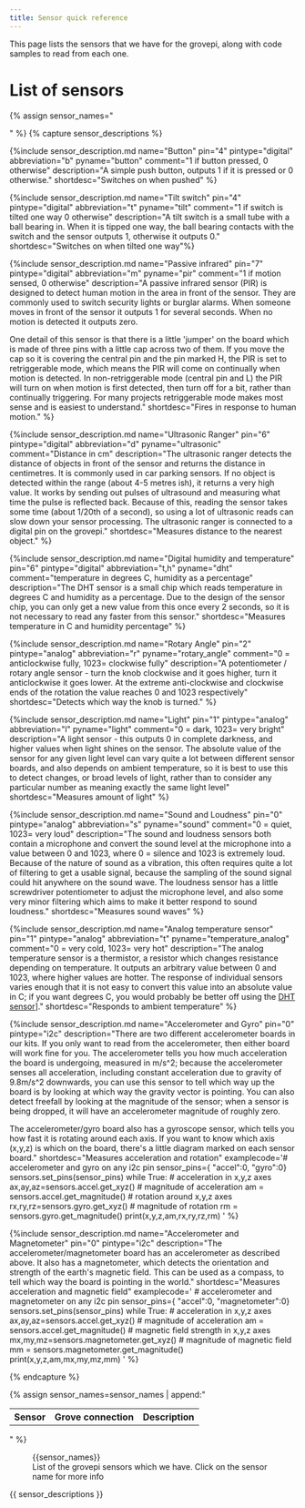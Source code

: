 ```yaml
---
title: Sensor quick reference
---
```

This page lists the sensors that we have for the grovepi, along with code samples to read from each one.

# List of sensors
{% assign sensor_names="
<table>
<th>Sensor</th>
<th>Grove connection</th>
<th>Description</th>
" %}
{% capture sensor_descriptions %}

{%include sensor_description.md name="Button" pin="4" pintype="digital" abbreviation="b" pyname="button" comment="1 if button pressed, 0 otherwise" description="A simple push button, outputs 1 if it is pressed or 0 otherwise." shortdesc="Switches on when pushed" %}

{%include sensor_description.md name="Tilt switch" pin="4" pintype="digital" abbreviation="t" pyname="tilt" comment="1 if switch is tilted one way 0 otherwise" description="A tilt switch is a small tube with a ball bearing in. When it is tipped one way, the ball bearing contacts with the switch and the sensor outputs 1, otherwise it outputs 0." shortdesc="Switches on when tilted one way"%}

{%include sensor_description.md name="Passive infrared" pin="7" pintype="digital" abbreviation="m" pyname="pir" comment="1 if motion sensed, 0 otherwise" description="A passive infrared sensor (PIR) is designed to detect human motion in the area in front of the sensor. They are commonly used to switch security lights or burglar alarms. When someone moves in front of the sensor it outputs 1 for several seconds. When no motion is detected it outputs zero. 

One detail of this sensor is that there is a little 'jumper' on the board which is made of three pins with a little cap across two of them. If you move the cap so it is covering the central pin and the pin marked H, the PIR is set to retriggerable mode, which means the PIR will come on continually when motion is detected. In non-retriggerable mode (central pin and L) the PIR will turn on when motion is first detected, then turn off for a bit, rather than continually triggering. For many projects retriggerable mode makes most sense and is easiest to understand." shortdesc="Fires in response to human motion." %}

{%include sensor_description.md name="Ultrasonic Ranger" pin="6" pintype="digital" abbreviation="d" pyname="ultrasonic" comment="Distance in cm" description="The ultrasonic ranger detects the distance of objects in front of the sensor and returns the distance in centimetres. It is commonly used in car parking sensors. If no object is detected within the range (about 4-5 metres ish), it returns a very high value. It works by sending out pulses of ultrasound and measuring what time the pulse is reflected back. Because of this, reading the sensor takes some time (about 1/20th of a second), so using a lot of ultrasonic reads can slow down your sensor processing. The ultrasonic ranger is connected to a digital pin on the grovepi." shortdesc="Measures distance to the nearest object." %}

{%include sensor_description.md name="Digital humidity and temperature" pin="6" pintype="digital" abbreviation="t,h" pyname="dht" comment="temperature in degrees C, humidity as a percentage" description="The DHT sensor is a small chip which reads temperature in degrees C and humidity as a percentage. Due to the design of the sensor chip, you can only get a new value from this once every 2 seconds, so it is not necessary to read any faster from this sensor." shortdesc="Measures temperature in C and humidity percentage" %}

{%include sensor_description.md name="Rotary Angle" pin="2" pintype="analog" abbreviation="r" pyname="rotary_angle" comment="0 = anticlockwise fully, 1023= clockwise fully" description="A potentiometer / rotary angle sensor - turn the knob clockwise and it goes higher, turn it anticlockwise it goes lower. At the extreme anti-clockwise and clockwise ends of the rotation the value reaches 0 and 1023 respectively" shortdesc="Detects which way the knob is turned." %}



{%include sensor_description.md name="Light" pin="1" pintype="analog" abbreviation="l" pyname="light" comment="0 = dark, 1023= very bright" description="A light sensor - this outputs 0 in complete darkness, and higher values when light shines on the sensor. The absolute value of the sensor for any given light level can vary quite a lot between different sensor boards, and also depends on ambient temperature, so it is best to use this to detect changes, or broad levels of light, rather than to consider any particular number as meaning exactly the same light level" shortdesc="Measures amount of light" %}

{%include sensor_description.md name="Sound and Loudness" pin="0" pintype="analog" abbreviation="s" pyname="sound" comment="0 = quiet, 1023= very loud" description="The sound and loudness sensors both contain a microphone and convert the sound level at the microphone into a value between 0 and 1023, where 0 = silence and 1023 is extremely loud. Because of the nature of sound as a vibration, this often requires quite a lot of filtering to get a usable signal, because the sampling of the sound signal could hit anywhere on the sound wave. The loudness sensor has a little screwdriver potentiometer to adjust the microphone level, and also some very minor filtering which aims to make it better respond to sound loudness." shortdesc="Measures sound waves" %}

{%include sensor_description.md name="Analog temperature sensor" pin="1" pintype="analog" abbreviation="t" pyname="temperature_analog" comment="0 = very cold, 1023= very hot" description="The analog temperature sensor is a thermistor, a resistor which changes resistance depending on temperature. It outputs an arbitrary value between 0 and 1023, where higher values are hotter. The response of individual sensors varies enough that it is not easy to convert this value into an absolute value in C; if you want degrees C, you would probably be better off using the [DHT sensor](#digital-humidity-and-temperature)]." shortdesc="Responds to ambient temperature" %}

{%include sensor_description.md name="Accelerometer and Gyro" pin="0" pintype="i2c" description="There are two different accelerometer boards in our kits. If you only want to read from the accelerometer, then either board will work fine for you. The accelerometer tells you how much acceleration the board is undergoing, measured in m/s^2; because the accelerometer senses all acceleration, including  constant acceleration due to gravity of 9.8m/s^2 downwards, you can use this sensor to tell which way up the board is by looking at which way the gravity vector is pointing. You can also detect freefall by looking at the magnitude of the sensor; when a sensor is being dropped, it will have an accelerometer magnitude of roughly zero.

The accelerometer/gyro board also has a gyroscope sensor, which tells you how fast it is rotating around each axis. If you want to know which axis (x,y,z) is which on the board, there's a little diagram marked on each sensor board." shortdesc="Measures acceleration and rotation" examplecode='# accelerometer and gyro on any i2c pin
sensor_pins={ "accel":0,
"gyro":0}
sensors.set_pins(sensor_pins)
while True:
    # acceleration in x,y,z axes
    ax,ay,az=sensors.accel.get_xyz() 
    # magnitude of acceleration
    am = sensors.accel.get_magnitude() 
    # rotation around x,y,z axes
    rx,ry,rz=sensors.gyro.get_xyz() 
    # magnitude of rotation
    rm = sensors.gyro.get_magnitude()
    print(x,y,z,am,rx,ry,rz,rm) '
%}

{%include sensor_description.md name="Accelerometer and Magnetometer" pin="0" pintype="i2c" description="The accelerometer/magnetometer board has an accelerometer as described above. It also has a magnetometer, which detects the orientation and strength of the earth's magnetic field. This can be used as a compass, to tell which way the board is pointing in the world." shortdesc="Measures acceleration and magnetic field" examplecode=' # accelerometer and magnetometer on any i2c pin
sensor_pins={ "accel":0,
"magnetometer":0}
sensors.set_pins(sensor_pins)
while True:
    # acceleration in x,y,z axes
    ax,ay,az=sensors.accel.get_xyz()
    # magnitude of acceleration
    am = sensors.accel.get_magnitude()
    # magnetic field strength in x,y,z axes
    mx,my,mz=sensors.magnetometer.get_xyz() 
    # magnitude of magnetic field
    mm = sensors.magnetometer.get_magnitude()
    print(x,y,z,am,mx,my,mz,mm) '
%}

{% endcapture %}

{% assign sensor_names=sensor_names | append:"</table>" %}
<figure>
{{sensor_names}}
<figcaption>List of the grovepi sensors which we have. Click on the sensor name for more info</figcaption>
</figure>
{{ sensor_descriptions }}



